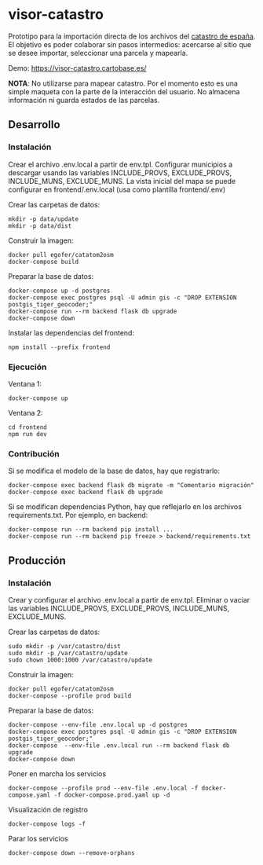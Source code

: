 # visor-catastro

Prototipo para la importación directa de los archivos del [catastro de españa](https://www1.sedecatastro.gob.es/). El objetivo es poder colaborar sin pasos intermedios: acercarse al sitio que se desee importar, seleccionar una parcela y mapearla.

Demo: https://visor-catastro.cartobase.es/

**NOTA**: No utilizarse para mapear catastro. Por el momento esto es una simple maqueta con la parte de la interacción del usuario. No almacena información ni guarda estados de las parcelas.

## Desarrollo

### Instalación

Crear el archivo .env.local a partir de env.tpl.
Configurar municipios a descargar usando las variables INCLUDE_PROVS, EXCLUDE_PROVS,
INCLUDE_MUNS, EXCLUDE_MUNS.
La vista inicial del mapa se puede configurar en frontend/.env.local (usa como
plantilla frontend/.env)

Crear las carpetas de datos:

    mkdir -p data/update
    mkdir -p data/dist

Construir la imagen:

    docker pull egofer/catatom2osm
    docker-compose build

Preparar la base de datos:

    docker-compose up -d postgres
    docker-compose exec postgres psql -U admin gis -c "DROP EXTENSION postgis_tiger_geocoder;"
    docker-compose run --rm backend flask db upgrade
    docker-compose down

Instalar las dependencias del frontend:

    npm install --prefix frontend

### Ejecución

Ventana 1:

    docker-compose up

Ventana 2:

    cd frontend
    npm run dev

### Contribución

Si se modifica el modelo de la base de datos, hay que registrarlo:

    docker-compose exec backend flask db migrate -m "Comentario migración"
    docker-compose exec backend flask db upgrade

Si se modifican dependencias Python, hay que reflejarlo en los archivos requirements.txt.
Por ejemplo, en backend:

    docker-compose run --rm backend pip install ...
    docker-compose run --rm backend pip freeze > backend/requirements.txt

## Producción

### Instalación

Crear y configurar el archivo .env.local a partir de env.tpl.
Eliminar o vaciar las variables INCLUDE_PROVS, EXCLUDE_PROVS, INCLUDE_MUNS, EXCLUDE_MUNS.

Crear las carpetas de datos:

    sudo mkdir -p /var/catastro/dist
    sudo mkdir -p /var/catastro/update
    sudo chown 1000:1000 /var/catastro/update

Construir la imagen:

    docker pull egofer/catatom2osm
    docker-compose --profile prod build

Preparar la base de datos:

    docker-compose --env-file .env.local up -d postgres
    docker-compose exec postgres psql -U admin gis -c "DROP EXTENSION postgis_tiger_geocoder;"
    docker-compose  --env-file .env.local run --rm backend flask db upgrade
    docker-compose down

Poner en marcha los servicios

    docker-compose --profile prod --env-file .env.local -f docker-compose.yaml -f docker-compose.prod.yaml up -d

Visualización de registro

    docker-compose logs -f

Parar los servicios

    docker-compose down --remove-orphans
